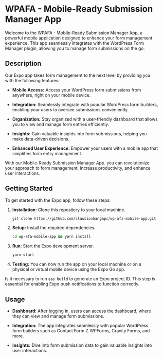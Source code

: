 # WPAFA - Mobile-Ready Submission Manager App

Welcome to the WPAFA - Mobile-Ready Submission Manager App, a powerful mobile application designed to enhance your form management experience. This app seamlessly integrates with the WordPress Form Manager plugin, allowing you to manage form submissions on the go.

## Description

Our Expo app takes form management to the next level by providing you with the following features:

- **Mobile Access:** Access your WordPress form submissions from anywhere, right on your mobile device.

- **Integration:** Seamlessly integrate with popular WordPress form builders, enabling your users to oversee submissions conveniently.

- **Organization:** Stay organized with a user-friendly dashboard that allows you to view and manage form entries efficiently.

- **Insights:** Gain valuable insights into form submissions, helping you make data-driven decisions.

- **Enhanced User Experience:** Empower your users with a mobile app that simplifies form entry management.

With our Mobile-Ready Submission Manager App, you can revolutionize your approach to form management, increase productivity, and enhance user interactions.

## Getting Started

To get started with the Expo app, follow these steps:

1. **Installation:** Clone this repository to your local machine.

   ```bash
   git clone https://github.com/claudionhangapc/wp-afa-mobile-app.git
   ```

2. **Setup:** Install the required dependencies.

   ```bash
   cd wp-afa-mobile-app && yarn install
   ```

3. **Run:** Start the Expo development server.
   ```bash
   yarn start
   ```
4. **Testing:** You can now run the app on your local machine or on a physical or virtual mobile device using the Expo Go app.

Is it necessary to run `eas build` to generate an Expo project ID. This step is essential for enabling Expo push notifications to function correctly.

## Usage

- **Dashboard:** After logging in, users can access the dashboard, where they can view and manage form submissions.

- **Integration:** The app integrates seamlessly with popular WordPress form builders such as Contact Form 7, WPForms, Gravity Forms, and more.

- **Insights:** Dive into form submission data to gain valuable insights into user interactions.
